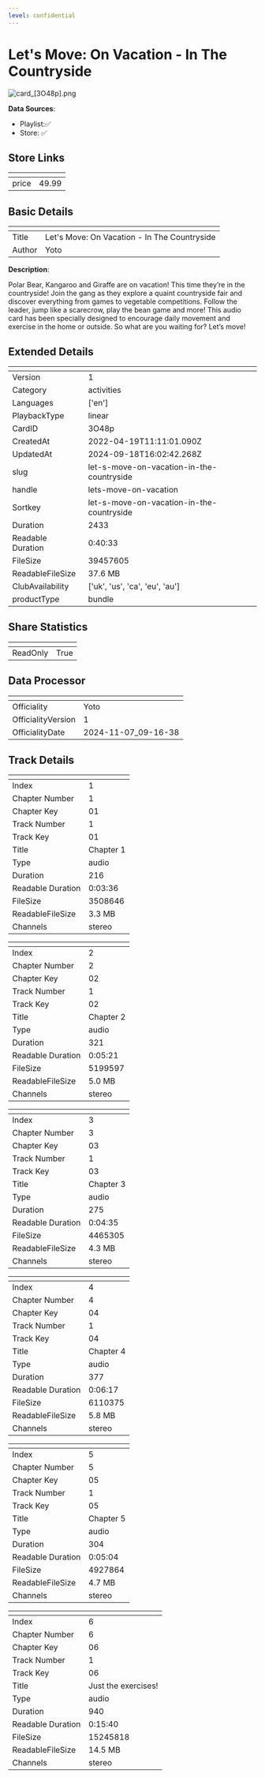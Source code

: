 ```yaml
---
level: confidential
---
```

# Let's Move: On Vacation - In The Countryside

![card_[3O48p].png](../../img/cards/card_[3O48p].png)

**Data Sources**: 

- Playlist:✅
- Store: ✅


## Store Links

| <!-- --> | <!-- --> |
| - | - |
| price | 49.99 |


## Basic Details

| <!-- --> | <!-- --> |
| - | - |
| Title | Let's Move: On Vacation - In The Countryside |
| Author | Yoto |

**Description**:

Polar Bear, Kangaroo and Giraffe are on vacation! This time they’re in the countryside!   Join the gang as they explore a quaint countryside fair and discover everything from games to vegetable competitions.  Follow the leader, jump like a scarecrow, play the bean game and more!   This audio card has been specially designed to encourage daily movement and exercise in the home or outside. So what are you waiting for? Let’s move!


## Extended Details

| <!-- --> | <!-- --> |
| - | - |
| Version | 1 |
| Category | activities |
| Languages | ['en'] |
| PlaybackType | linear |
| CardID | 3O48p |
| CreatedAt | 2022-04-19T11:11:01.090Z |
| UpdatedAt | 2024-09-18T16:02:42.268Z |
| slug | let-s-move-on-vacation-in-the-countryside |
| handle | lets-move-on-vacation |
| Sortkey | let-s-move-on-vacation-in-the-countryside |
| Duration | 2433 |
| Readable Duration | 0:40:33 |
| FileSize | 39457605 |
| ReadableFileSize | 37.6 MB |
| ClubAvailability | ['uk', 'us', 'ca', 'eu', 'au'] |
| productType | bundle |


## Share Statistics

| <!-- --> | <!-- --> |
| - | - |
| ReadOnly | True |


## Data Processor

| <!-- --> | <!-- --> |
| - | - |
| Officiality | Yoto
| OfficialityVersion | 1
| OfficialityDate | 2024-11-07_09-16-38


## Track Details

| <!-- --> | <!-- --> |
| - | - |
| Index | 1 |
| Chapter Number | 1 |
| Chapter Key | 01 |
| Track Number | 1 |
| Track Key | 01 |
| Title | Chapter 1 |
| Type | audio |
| Duration | 216 |
| Readable Duration | 0:03:36 |
| FileSize | 3508646 |
| ReadableFileSize | 3.3 MB |
| Channels | stereo |

| <!-- --> | <!-- --> |
| - | - |
| Index | 2 |
| Chapter Number | 2 |
| Chapter Key | 02 |
| Track Number | 1 |
| Track Key | 02 |
| Title | Chapter 2 |
| Type | audio |
| Duration | 321 |
| Readable Duration | 0:05:21 |
| FileSize | 5199597 |
| ReadableFileSize | 5.0 MB |
| Channels | stereo |

| <!-- --> | <!-- --> |
| - | - |
| Index | 3 |
| Chapter Number | 3 |
| Chapter Key | 03 |
| Track Number | 1 |
| Track Key | 03 |
| Title | Chapter 3 |
| Type | audio |
| Duration | 275 |
| Readable Duration | 0:04:35 |
| FileSize | 4465305 |
| ReadableFileSize | 4.3 MB |
| Channels | stereo |

| <!-- --> | <!-- --> |
| - | - |
| Index | 4 |
| Chapter Number | 4 |
| Chapter Key | 04 |
| Track Number | 1 |
| Track Key | 04 |
| Title | Chapter 4 |
| Type | audio |
| Duration | 377 |
| Readable Duration | 0:06:17 |
| FileSize | 6110375 |
| ReadableFileSize | 5.8 MB |
| Channels | stereo |

| <!-- --> | <!-- --> |
| - | - |
| Index | 5 |
| Chapter Number | 5 |
| Chapter Key | 05 |
| Track Number | 1 |
| Track Key | 05 |
| Title | Chapter 5 |
| Type | audio |
| Duration | 304 |
| Readable Duration | 0:05:04 |
| FileSize | 4927864 |
| ReadableFileSize | 4.7 MB |
| Channels | stereo |

| <!-- --> | <!-- --> |
| - | - |
| Index | 6 |
| Chapter Number | 6 |
| Chapter Key | 06 |
| Track Number | 1 |
| Track Key | 06 |
| Title | Just the exercises!  |
| Type | audio |
| Duration | 940 |
| Readable Duration | 0:15:40 |
| FileSize | 15245818 |
| ReadableFileSize | 14.5 MB |
| Channels | stereo |

